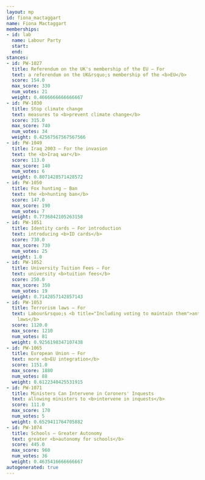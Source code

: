 ```yaml
---
layout: mp
id: fiona_mactaggart
name: Fiona Mactaggart
memberships:
- id: lab
  name: Labour Party
  start: 
  end: 
stances:
- id: PW-1027
  title: Referendum on the UK's membership of the EU — For
  text: a referendum on the UK&rsquo;s membership of the <b>EU</b>
  score: 154.0
  max_score: 330
  num_votes: 21
  weight: 0.4666666666666667
- id: PW-1030
  title: Stop climate change
  text: measures to <b>prevent climate change</b>
  score: 315.0
  max_score: 740
  num_votes: 34
  weight: 0.42567567567567566
- id: PW-1049
  title: Iraq 2003 — For the invasion
  text: the <b>Iraq war</b>
  score: 113.0
  max_score: 140
  num_votes: 6
  weight: 0.8071428571428572
- id: PW-1050
  title: Fox hunting — Ban
  text: the <b>hunting ban</b>
  score: 147.0
  max_score: 190
  num_votes: 7
  weight: 0.7736842105263158
- id: PW-1051
  title: Identity cards — For introduction
  text: introducing <b>ID cards</b>
  score: 730.0
  max_score: 730
  num_votes: 25
  weight: 1.0
- id: PW-1052
  title: University Tuition Fees — For
  text: university <b>tuition fees</b>
  score: 250.0
  max_score: 350
  num_votes: 19
  weight: 0.7142857142857143
- id: PW-1053
  title: Terrorism laws — For
  text: Labour&rsquo;s <b title="Including voting to maintain them">anti-terrorism
    laws</b>
  score: 1120.0
  max_score: 1210
  num_votes: 81
  weight: 0.9256198347107438
- id: PW-1065
  title: European Union — For
  text: more <b>EU integration</b>
  score: 1151.0
  max_score: 1880
  num_votes: 88
  weight: 0.6122340425531915
- id: PW-1071
  title: Ministers Can Intervene in Coroners' Inquests
  text: allowing ministers to <b>intervene in inquests</b>
  score: 111.0
  max_score: 170
  num_votes: 5
  weight: 0.6529411764705882
- id: PW-1074
  title: Schools — Greater Autonomy
  text: greater <b>autonomy for schools</b>
  score: 445.0
  max_score: 960
  num_votes: 36
  weight: 0.4635416666666667
autogenerated: true
---
```

